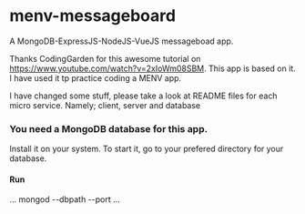 # menv-messageboard
A MongoDB-ExpressJS-NodeJS-VueJS messageboad app.

Thanks CodingGarden for this awesome tutorial on
https://www.youtube.com/watch?v=2xIoWm08SBM.
This app is based on it. I have used it tp practice coding a MENV app. 

I have changed some stuff, please take a look at README files for each micro service. 
Namely; client, server and database

### You need a MongoDB database for this app. 
Install it on your system. To start it, go to your prefered directory for your database.

#### Run
...
mongod --dbpath <dbDirectory> --port <port>
...

